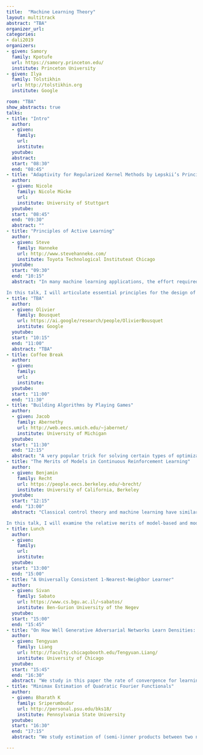 ```yaml
---
title:  "Machine Learning Theory"
layout: multitrack
abstract: "TBA" 
organizer_url:
categories:
- dali2019
organizers:
- given: Samory
  family: Kpotufe
  url: https://samory.princeton.edu/
  institute: Princeton University
- given: Ilya
  family: Tolstikhin
  url: http://tolstikhin.org
  institute: Google

room: "TBA"
show_abstracts: true
talks:
- title: "Intro"
  author: 
  - given: 
    family: 
    url: 
    institute: 
  youtube: 
  abstract: 
  start: "08:30"
  end: "08:45" 
- title: "Adaptivity for Regularized Kernel Methods by Lepskii’s Principle"
  author:
  - given: Nicole
    family: Nicole Mücke
    url: 
    institute: University of Stuttgart
  youtube: 
  start: "08:45"
  end: "09:30"
  abstract: ""
- title: "Principles of Active Learning"
  author:
  - given: Steve
    family: Hanneke
    url: http://www.stevehanneke.com/
    institute: Toyota Technological Instituteat Chicago
  youtube: 
  start: "09:30"
  end: "10:15"
  abstract: "In many machine learning applications, the effort required to manually label the massive data sets necessary to train machine learning systems to a high accuracy presents a major hurdle. One promising approach to reducing the required training sample size is active learning, a technique in which the learning algorithm participates in interactively selecting examples to be labeled for training, in order to focus the human expert's efforts on labeling only informative and non-redundant examples. Active learning holds great potential for dramatically reducing the number of labeled training examples needed for learning. However, despite decades of research on the subject, the most popular active learning algorithms in the applications literature are known to be unreliable and sensitive to violations of modeling assumptions, which has held back the widespread applicability of active learning in practice. At the root of this problem, it seems we have lacked a complete understanding of the basic principles that should underlie the design of good active learning algorithms. Such a situation calls for a careful theoretical approach to the problem. 

In this talk, I will articulate essential principles for the design of effective active learning algorithms, distilled from over a decade of research on the theory of active learning. Moreover, I will describe a general active learning strategy based on these principles, which is provably near-optimal, in the sense that the number of labeled training examples sufficient to achieve a given accuracy guarantee cannot be significantly reduced by any other active learning algorithm. In the process, I will discuss the fundamental trade-offs and general complexity measures intrinsic to the active learning setting, and present formulas expressing the minimum number of labeled examples sufficient and necessary for an optimal active learning algorithm to achieve a given accuracy guarantee."
- title: "TBA"
  author:
  - given: Olivier
    family: Bousquet
    url: https://ai.google/research/people/OlivierBousquet
    institute: Google
  youtube: 
  start: "10:15"
  end: "11:00"
  abstract: "TBA"
- title: Coffee Break
  author:
  - given: 
    family: 
    url: 
    institute: 
  youtube: 
  start: "11:00"
  end: "11:30" 
- title: "Building Algorithms by Playing Games"
  author:
  - given: Jacob
    family: Abernethy
    url: http://web.eecs.umich.edu/~jabernet/
    institute: University of Michigan
  youtube: 
  start: "11:30"
  end: "12:15"
  abstract: "A very popular trick for solving certain types of optimization problems is this: write your objective as the solution of a two-player zero-sum game, endow both players with an appropriate learning algorithm, watch how the opponents compete, and extract an (approximate) solution from the actions/decisions taken by the players throughout the process. This approach is very generic and provides a natural template to produce new and interesting algorithms. I will describe this framework and show how it applies in several scenarios, and describe recent work that draws a connection to the Frank-Wolfe algorithm and Nesterov's Accelerated Gradient Descent."
- title: "The Merits of Models in Continuous Reinforcement Learning"
  author:
  - given: Benjamin
    family: Recht
    url: https://people.eecs.berkeley.edu/~brecht/
    institute: University of California, Berkeley
  youtube:
  start: "12:15"
  end: "13:00"
  abstract: "Classical control theory and machine learning have similar goals: acquire data about the environment, perform a prediction, and use that prediction to positively impact the world. However, the approaches they use are frequently at odds. Controls is the theory of designing complex actions from well-specified models, while machine learning makes intricate, model-free predictions from data alone.  For contemporary autonomous systems, some sort of hybrid may be essential in order to fuse and process the vast amounts of sensor data recorded into timely, agile, and safe decisions.

In this talk, I will examine the relative merits of model-based and model-free methods in data-driven control problems. I will discuss quantitative estimates on the number of measurements required to achieve a high quality control performance and statistical techniques that can distinguish the relative power of different methods. In particular, I will show that model-free methods are considerably less sample efficient than their model-based counterparts. I will further also describe how notions of robustness, safety, constraint satisfaction, and exploration can be transparently incorporated in model-based methods. I will conclude with a discussion of possible positive roles for model-free methods in contemporary autonomous systems that may mitigate their high sample complexity and lack of reliability and versatility."
- title: Lunch
  author:
  - given:
    family:
    url:
    institute:
  youtube:
  start: "13:00"
  end: "15:00"
- title: "A Universally Consistent 1-Nearest-Neighbor Learner"
  author:
  - given: Sivan
    family: Sabato
    url: https://www.cs.bgu.ac.il/~sabatos/
    institute: Ben-Gurion University of the Negev
  youtube: 
  start: "15:00"
  end: "15:45"
- title: "On How Well Generative Adversarial Networks Learn Densities: Nonparametric/Parametric Results, and Pair Regularization"
  author:
  - given: Tengyuan
    family: Liang
    url: http://faculty.chicagobooth.edu/Tengyuan.Liang/
    institute: University of Chicago
  youtube: 
  start: "15:45"
  end: "16:30"
  abstract: "We study in this paper the rate of convergence for learning distributions with the Generative Adversarial Networks (GAN) framework, which subsumes Wasserstein, Sobolev and MMD GANs as special cases. We study a wide range of parametric and nonparametric target distributions, under a collection of objective evaluation metrics. On the nonparametric end, we investigate the minimax optimal rates and fundamental difficulty of the density estimation under the adversarial framework. On the parametric end, we establish theory for neural network classes, that characterizes the interplay between the choice of generator and discriminator. We investigate how to improve the GAN framework with better theoretical guarantee through the lens of regularization. We discover and isolate a new notion of regularization, called the extit{generator/discriminator pair regularization}, that sheds light on the advantage of GAN compared to classic parametric and nonparametric approaches for density estimation."
- title: "Minimax Estimation of Quadratic Fourier Functionals"
  author:
  - given: Bharath K
    family: Sriperumbudur
    url: http://personal.psu.edu/bks18/
    institute: Pennsylvania State University
  youtube: 
  start: "16:30" 
  end: "17:15"
  abstract: "We study estimation of (semi-)inner products between two nonparametric probability distributions, given IID samples from each distribution. These products include relatively well-studied classical L^2 and Sobolev inner products, as well as those induced by translation-invariant reproducing kernels, for which we believe our results are the first. We first propose estimators for these quantities, and the induced (semi)norms and (pseudo)metrics. We then prove non-asymptotic upper bounds on their mean squared error, in terms of weights both of the inner product and of the two distributions, in the Fourier basis. Finally, we prove minimax lower bounds that imply rate-optimality of the proposed estimators over Fourier ellipsoids."

---
```

